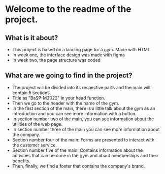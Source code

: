 # Welcome to the readme of the project.
## What is it about?
- This project is based on a landing page for a gym. Made with HTML
- In week one, the interface design was made with figma
- In week two, the page structure was coded

## What are we going to find in the project?
- The project will be divided into its respective parts and the main will contain 5 sections.       
- Title as "BaSP-M2023" in your head function.      
- Then we go to the header with the name of the gym.
- In the first section of the main, there is a little talk about the gym as an introduction and you can see more information with a button. 
- In section number two of the main, you can see information about the utilities of the web page.
- In section number three of the main you can see more information about the company.
- Section number four of the main: Forms are presented to interact with the customer service.
- Section number five of the main: Contains information about the activities that can be done in the gym and about memberships and their benefits.
- Then, finally, we find a footer that contains the company's brand.

